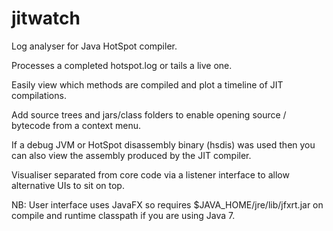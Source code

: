 jitwatch
========

Log analyser for Java HotSpot compiler.

Processes a completed hotspot.log or tails a live one.

Easily view which methods are compiled and plot a timeline of JIT compilations.

Add source trees and jars/class folders to enable opening source / bytecode from a context menu.

If a debug JVM or HotSpot disassembly binary (hsdis) was used then you can also view the assembly produced by the JIT compiler.

Visualiser separated from core code via a listener interface to allow alternative UIs to sit on top.

NB: User interface uses JavaFX so requires $JAVA_HOME/jre/lib/jfxrt.jar on compile and runtime classpath if you are using Java 7.
